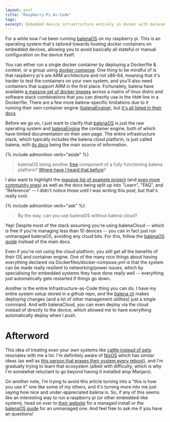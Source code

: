```yaml
---
layout: post
title: "Raspberry-Pi-As-Code"
tags:
excerpt: Embedded device infrastructure entirely in docker with balenaOS
---
```


For a while now I've been running [balenaOS] on my raspberry pi.
This is an operating system that's tailored towards hosting docker containers on embedded devices, allowing you to avoid basically all stateful or manual configuration on the device itself.

[balenaOS]: https://www.balena.io/os/

You can either run a single docker container by deploying a Dockerfile & context, or a group using [docker-compose].
One thing to be mindful of is that raspberry pi's are ARM architecture and not x86-64, meaning that it's harder to test the containers on your own system, and you'll also need containers that support ARM in the first place.
Fortunately, balena have available [a massive set of docker images] across a matrix of linux distro and software stack combinations that you can directly use in the `FROM` line in a Dockerfile.
There are a few more balena-specific limitations due to it running their own container engine ([balenaEngine]), but [it's all listed in their docs][balena-docker-compose].

[docker-compose]: https://docs.docker.com/compose/
[a massive set of docker images]: https://www.balena.io/docs/reference/base-images/base-images/
[balena-docker-compose]: https://www.balena.io/docs/reference/supervisor/docker-compose/

Before we go on, I just want to clarify that [balenaOS] is just the raw operating system and [balenaEngine] the container engine, both of which have limited documentation on their own page.
The entire infrastructure stack, which typically includes the balena cloud platform, is just called balena, with [its docs] being the main source of information.

[balenaEngine]: https://www.balena.io/engine/
[its docs]: https://www.balena.io/docs/learn/welcome/introduction/

{% include admonition verb="aside" %}
> balenaOS being another [free] component of a fully functioning balena platform?
> [Where have I heard that before](https://wiki.installgentoo.com/index.php/Interjection)?

[free]: https://www.balena.io/os/docs/custom-build/

I also want to highlight the [massive list of example project] (and [even more community ones]) as well as the docs being split up into "Learn", "FAQ", and "Reference" -- I didn't notice those until I was writing this post, but that's really cool.

[even more community ones]: https://hub.balena.io/projects
[massive list of example project]: https://www.balena.io/docs/learn/more/examples/seed-projects/

{% include admonition verb="ask" %}
> By the way, can you use balenaOS without balena cloud?

Yep! Despite most of the stack assuming you're using balenaCloud -- which is free if you're managing less than 10 devices -- you can in fact just run unmanaged balenaOS, avoiding any cloud bits.
For this, follow the [balenaOS guide] instead of the main docs.

[balenaOS guide]: https://www.balena.io/os/docs/raspberrypi3/getting-started/

Even if you're not using the cloud platform, you still get all the benefits of their OS and container engine.
One of the many nice things about having everything declared via Dockerfiles/docker-compose.yml is that the system can be made really resilient to networking/power issues, which by specialising for embedded systems they have done really well -- everything just automatically gets restarted if things go down.

Another is the entire Infrastructure-as-Code thing you can do.
I have my entire system setup stored in a github repo, and the [balena cli] makes deploying changes (and a lot of other management utilities) just a single command.
And with balenaCloud, you can even deploy via the cloud instead of directly to the device, which allowed me to have everything automatically deploy when I push.

[balena cli]: https://www.balena.io/docs/reference/balena-cli/

# Afterword

This idea of treating even your own systems like [cattle instead of pets] resonates with me a lot.
I'm definitely aware of [NixOS] which has similar ideas (as well as [this person that erases their system every reboot]), and I'm gradually trying to learn that ecosystem (albeit with difficulty, which is why I'm somewhat reluctant to go beyond having it installed atop Manjaro).

[cattle instead of pets]: http://cloudscaling.com/blog/cloud-computing/the-history-of-pets-vs-cattle/
[NixOS]: https://nixos.org/
[this person that erases their system every reboot]: https://grahamc.com/blog/erase-your-darlings

On another note, I'm trying to avoid this article turning into a "this is how you use it" one like some of my others, and it's turning more into me just saying how nice and under-appreciated balena is.
So, if any of this seems like an interesting way to run a raspberry pi (or other embedded-like system), head on over to [their website] for a managed install or the [balenaOS guide] for an unmanaged one.
And feel free to ask me if you have an questions!

[their website]: https://www.balena.io/
